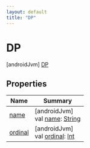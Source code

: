 ```yaml
---
layout: default
title: "DP"
---
```


# DP

[androidJvm]
[DP](index.md)

## Properties

| Name | Summary |
|---|---|
| [name](../-p-x/index.md#-372974862%2FProperties%2F373173406) | [androidJvm]<br>val [name](../-p-x/index.md#-372974862%2FProperties%2F373173406): [String](https://kotlinlang.org/api/core/kotlin-stdlib/kotlin/-string/index.html) |
| [ordinal](../-p-x/index.md#-739389684%2FProperties%2F373173406) | [androidJvm]<br>val [ordinal](../-p-x/index.md#-739389684%2FProperties%2F373173406): [Int](https://kotlinlang.org/api/core/kotlin-stdlib/kotlin/-int/index.html) |